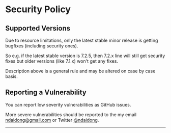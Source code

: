 # Security Policy

## Supported Versions

Due to resource limitations, only the latest stable minor release is getting bugfixes (including security ones).

So e.g. if the latest stable version is 7.2.5, then 7.2.x line will still get security fixes but older versions (like 7.1.x) won't get any fixes.

Description above is a general rule and may be altered on case by case basis.

## Reporting a Vulnerability

You can report low severity vulnerabilities as GitHub issues.

More severe vulnerabilities should be reported to the my email ndaidong@gmail.com or Twitter [@ndaidong](https://twitter.com/ndaidong).

---
